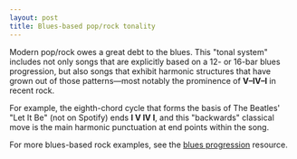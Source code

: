 ```yaml
---
layout: post
title: Blues-based pop/rock tonality
---
```


Modern pop/rock owes a great debt to the blues. This "tonal system" includes not only songs that are explicitly based on a 12- or 16-bar blues progression, but also songs that exhibit harmonic structures that have grown out of those patterns—most notably the prominence of **V–IV–I** in recent rock.

For example, the eighth-chord cycle that forms the basis of The Beatles' "Let It Be" (not on Spotify) ends **I V IV I**, and this "backwards" classical move is the main harmonic punctuation at end points within the song.

For more blues-based rock examples, see the [blues progression](popRockHarmony-blues.html) resource.